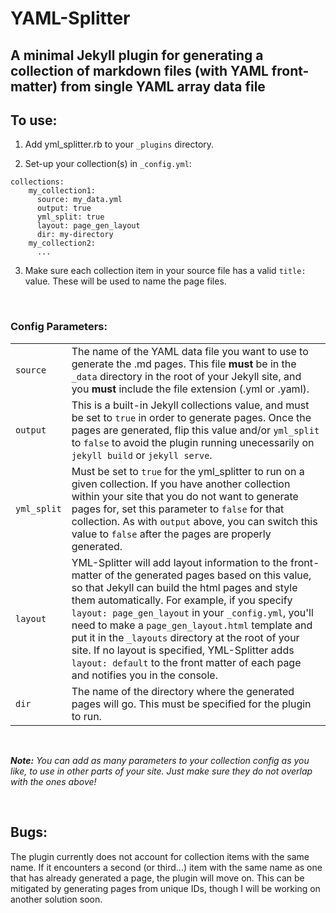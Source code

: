 # YAML-Splitter
## A minimal Jekyll plugin for generating a collection of markdown files (with YAML front-matter) from single YAML array data file

## To use:
1. Add yml_splitter.rb to your `_plugins` directory.

2. Set-up your collection(s) in `_config.yml`:
```
collections:
    my_collection1:
      source: my_data.yml
      output: true
      yml_split: true
      layout: page_gen_layout
      dir: my-directory
    my_collection2:
      ...
```
3. Make sure each collection item in your source file has a valid `title:` value. These will be used to name the page files.

</br>

### Config Parameters:

|             	|                                                                                                                                                                                                                                                                                                                                                                                                                                                                                                                     	|
|-------------	|---------------------------------------------------------------------------------------------------------------------------------------------------------------------------------------------------------------------------------------------------------------------------------------------------------------------------------------------------------------------------------------------------------------------------------------------------------------------------------------------------------------------	|
| `source`    	| The name of the YAML data file you want to use to generate the .md pages. This file __must__ be in the `_data` directory in the root of your Jekyll site, and you __must__ include the file extension (.yml or .yaml).                                                                                                                                                                                                                                                                                              	|
| `output`    	| This is a built-in Jekyll collections value, and must be set to `true` in order to generate pages. Once the pages are generated, flip this value and/or `yml_split` to `false` to avoid the plugin running unecessarily on `jekyll build` or `jekyll serve`.                                                                                                                                                                                                                                                        	|
| `yml_split` 	| Must be set to `true` for the yml_splitter to run on a given collection. If you have another collection within your site that you do not want to generate pages for, set this parameter to `false` for that collection. As with `output` above, you can switch this value to `false` after the pages are properly generated.                                                                                                                                                                                        	|
| `layout`    	| YML-Splitter will add layout information to the front-matter of the generated pages based on this value, so that Jekyll can build the html pages and style them automatically. For example, if you specify `layout: page_gen_layout` in your `_config.yml`, you'll need to make a `page_gen_layout.html` template and put it in the `_layouts` directory at the root of your site. If no layout is specified, YML-Splitter adds `layout: default` to the front matter of each page and notifies you in the console. 	|
| `dir`       	| The name of the directory where the generated pages will go. This must be specified for the plugin to run.                                                                                                                                                                                                                                                                                                                                                                                                          	|





</br>

*__Note:__ You can add as many parameters to your collection config as you like, to use in other parts of your site. Just make sure they do not overlap with the ones above!*

</br>

## Bugs:

The plugin currently does not account for collection items with the same name. If it encounters a second (or third...) item with the same name as one that has already generated a page, the plugin will move on. This can be mitigated by generating pages from unique IDs, though I will be working on another solution soon.
